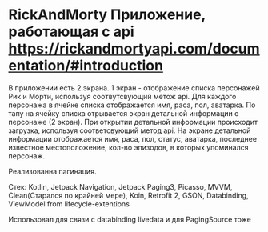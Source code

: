 # RickAndMorty Приложение, работающая с api https://rickandmortyapi.com/documentation/#introduction

В приложении есть 2 экрана. 1 экран - отображение списка персонажей Рик и Морти, используя соотвутсвующий метож api. Для каждого персонажа в ячейке списка отображается имя, раса, пол, аватарка. По тапу на ячейку списка отрывается экран детальной информации о персонаже (2 экран). При открытии детальной информации происходит загрузка, используя соответсвующий метод api. На экране детальной информации отображается имя, раса, пол, статус, аватарка, последнее известное местоположение, кол-во эпизодов, в которых упоминался персонаж.

Реализованна пагинация.

Стек: Kotlin, Jetpack Navigation, Jetpack Paging3, Picasso, MVVM, Clean(Старался по крайней мере), Koin, Retrofit 2, GSON, Databinding, ViewModel from lifecycle-extentions

Использовал для связи с databinding livedata и для PagingSource тоже
